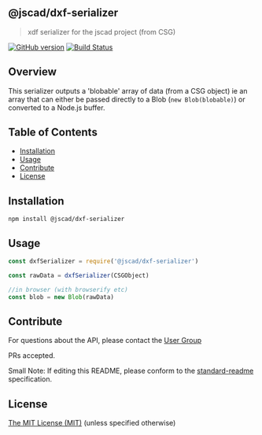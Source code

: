 ## @jscad/dxf-serializer

> xdf serializer for the jscad project (from CSG)

[![GitHub version](https://badge.fury.io/gh/jscad%40jscad%2Fdxf-serializer.svg)](https://badge.fury.io/gh/jscad%40jscad%2Fdxf-serializer)
[![Build Status](https://travis-ci.org/jscad/io.svg)](https://travis-ci.org/jscad/dxf-serializer)

## Overview

This serializer outputs a 'blobable' array of data (from a CSG object)
ie an array that can either be passed directly to a Blob (`new Blob(blobable)`)
or converted to a Node.js buffer.

## Table of Contents

- [Installation](#installation)
- [Usage](#usage)
- [Contribute](#contribute)
- [License](#license)


## Installation

```
npm install @jscad/dxf-serializer
```

## Usage


```javascript
const dxfSerializer = require('@jscad/dxf-serializer')

const rawData = dxfSerializer(CSGObject)

//in browser (with browserify etc)
const blob = new Blob(rawData)

```


## Contribute

For questions about the API, please contact the [User Group](https://plus.google.com/communities/114958480887231067224)

PRs accepted.

Small Note: If editing this README, please conform to the [standard-readme](https://github.com/RichardLitt/standard-readme) specification.


## License

[The MIT License (MIT)](./LICENSE)
(unless specified otherwise)
